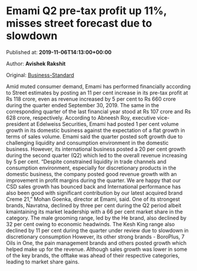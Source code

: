 
# Emami Q2 pre-tax profit up 11%, misses street forecast due to slowdown

Published at: **2019-11-06T14:13:00+00:00**

Author: **Avishek Rakshit**

Original: [Business-Standard](https://www.business-standard.com/article/companies/emami-q2-pre-tax-profit-up-11-misses-street-forecast-due-to-slowdown-119110601586_1.html)

Amid muted consumer demand, Emami has performed financially according to Street estimates by posting an 11 per cent increase in its pre-tax profit at Rs 118 crore, even as revenue increased by 5 per cent to Rs 660 crore during the quarter ended September 30, 2019.
The same in the corresponding quarter of the last financial year stood at Rs 107 crore and Rs 628 crore, respectively.
According to Abneesh Roy, executive vice-president at Edelweiss Securities, Emami had posted 1 per cent volume growth in its domestic business against the expectation of a flat growth in terms of sales volume.
Emami said the quarter posted soft growth due to challenging liquidity and consumption environment in the domestic business. However, its international business posted a 20 per cent growth during the second quarter (Q2) which led to the overall revenue increasing by 5 per cent.
“Despite constrained liquidity in trade channels and consumption environment, especially for discretionary products in the domestic business, the company posted good revenue growth with an improvement in profit margins during the quarter. We are happy that our CSD sales growth has bounced back and International performance has also been good with significant contribution by our latest acquired brand Creme 21,” Mohan Goenka, director at Emami, said.
One of its strongest brands, Navratna, declined by three per cent during the Q2 period albeit kmaintaining its market leadership with a 66 per cent market share in the category. The male grooming range, led by the He brand, also declined by 32 per cent owing to economic headwinds. The Kesh King range also declined by 11 per cent during the quarter under review due to slowdown in discretionary consumption
However, its other strong brands - BoroPlus, 7 Oils in One, the pain management brands and others posted growth which helped make up for the revenue. Although sales growth was lower in some of the key brands, the offtake was ahead of their respective categories, leading to market share gains.
